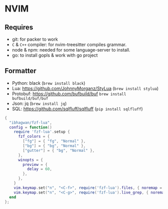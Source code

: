 # NVIM

## Requires

- git: for packer to work
- `C` & `C++` compiler: for nvim-treesitter compiles grammar.
- node & npm: needed for some language-server to install.
- go: to install gopls & work with go project



## Formatter
- Python: black (`brew install black`)
- Lua:  https://github.com/JohnnyMorganz/StyLua (`brew install stylua`)
- Protobuf: https://github.com/bufbuild/buf `brew install bufbuild/buf/buf`
- Json: jq (`brew install jq`)
- SQL: https://github.com/sqlfluff/sqlfluff (`pip install sqlfluff`)


```lua
{
  "ibhagwan/fzf-lua",
  config = function()
    require 'fzf-lua'.setup {
      fzf_colors = {
        ["fg"] = { "fg", "Normal" },
        ["bg"] = { "bg", "Normal" },
        ["gutter"] = { "bg", "Normal" },
      },
      winopts = {
        preview = {
          delay = 60,
        },
      },
    }
    vim.keymap.set("n", "<C-f>", require('fzf-lua').files, { noremap = true, silent = true })
    vim.keymap.set("n", "<C-g>", require('fzf-lua').live_grep, { noremap = true, silent = true })
  end
};

```
